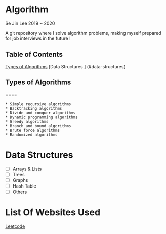 # Algorithm
Se Jin Lee  2019 ~ 2020 


A git repository where I solve algorithm problems, making myself prepared for job interviews in the future ! 


## Table of Contents 
[Types of Algorithms](#types-of-algorithms)
[Data Structures ] (#data-structures)

## Types of Algorithms 
====
```
* Simple recursive algorithms
* Backtracking algorithms
* Divide and conquer algorithms
* Dynamic programming algorithms
* Greedy algorithms
* Branch and bound algorithms
* Brute force algorithms
* Randomized algorithms
```

Data Structures 
====
- [ ]  Arrays & Lists
- [ ]  Trees
- [ ]  Graphs
- [ ]  Hash Table
- [ ]  Others

List Of Websites Used
=====

[Leetcode](http://www.leetcode.com)


